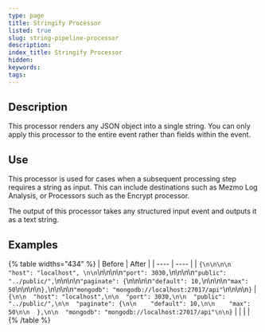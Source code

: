 ```yaml
---
type: page
title: Stringify Processor
listed: true
slug: string-pipeline-processor
description: 
index_title: Stringify Processor
hidden: 
keywords: 
tags: 
---
```


## Description

This processor renders any JSON object into a single string. You can only apply this processor to the entire event rather than fields within the event. 

## Use

This processor is used for cases when a subsequent processing step requires a string as input. This can include destinations such as Mezmo Log Analysis, or Processors such as the Encrypt processor.

The output of this processor takes any structured input event and outputs it as a text string.

## Examples

{% table widths="434" %}
| Before | After | 
| ---- | ---- | 
| `{\n\n\n\n  "host": "localhost", \n\n`\n\n\n\n`"port": 3030,`\n\n\n\n`"public": "../public/",`\n\n\n\n`"paginate": {`\n\n\n\n`"default": 10,`\n\n\n\n`"max": 50`\n\n\n\n`},`\n\n\n\n`"mongodb": "mongodb://localhost:27017/api"`\n\n\n\n`}` | `{\n\n  "host": "localhost",\n\n  "port": 3030,\n\n  "public": "../public/",\n\n  "paginate": {\n\n    "default": 10,\n\n    "max": 50\n\n  },\n\n  "mongodb": "mongodb://localhost:27017/api"\n\n}` | 
|  |  | 
{% /table %}